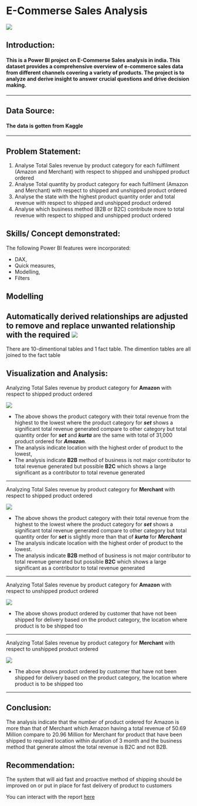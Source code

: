 # E-Commerse Sales Analysis

![](5461241.jpg)

## Introduction:
#### This is a Power BI project on E-Commerse Sales analysis in **india**. This dataset provides a comprehensive overview of e-commerce sales data from different channels  covering a variety of products. The project is to analyze and derive insight to answer crucial questions and drive decision making.
---

## Data Source: 
   #### The data is gotten from Kaggle 
---

## Problem Statement:
1. Analyse Total Sales revenue by product category for each fulfilment (Amazon and Merchant) with respect to shipped and unshipped product ordered
2. Analyse Total quantity by product category for each fulfilment (Amazon and Merchant) with respect to shipped and unshipped product ordered
3. Analyse the state with the highest product quantity order and total revenue with respect to shipped and unshipped product ordered
4. Analyse which business method (B2B or B2C) contribute more to total revenue with respect to shipped and unshipped product ordered

## Skills/ Concept demonstrated:

The following Power BI features were incorporated:
- DAX,
- Quick measures,
- Modelling,
- Filters

## Modelling
Automatically derived relationships are adjusted to remove and replace unwanted relationship with the required
![](Analysis_5.JPG)
---
There are 10-dimentional tables and 1 fact table. The dimention tables are all joined to the fact table


## Visualization and Analysis:

Analyzing Total Sales revenue by product category for **Amazon**  with respect to shipped product ordered

![](Analysis_1.JPG)

- The above shows the product category with their total revenue from the highest to the lowest where the product category for **_set_** shows a significant total revenue 
  generated compare to other category but total quantity order for **_set_** and **_kurta_** are the same with total of 31,000 product ordered for **_Amazon_**.
- The analysis indicate location with the highest order of product to the lowest,
- The analysis indicate **B2B** method of business is not major contributor to total revenue generated but possible **B2C** which shows a large significant as a contributor 
  to total revenue generated
---


Analyzing Total Sales revenue by product category for **Merchant**  with respect to shipped product ordered

![](Analysis_2.JPG)

- The above shows the product category with their total revenue from the highest to the lowest where the product category for **_set_** shows a significant total revenue generated compare to other category but total quantity order for **_set_** is slightly more than that of **_kurta_**  for **_Merchant_**
- The analysis indicate location with the highest order of product to the lowest.
- The analysis indicate **B2B** method of business is not major contributor to total revenue generated but possible **B2C** which shows a large significant as a contributor 
  to total revenue generated
---


Analyzing Total Sales revenue by product category for **Amazon**  with respect to unshipped product ordered

![](Analysis_3.JPG)

- The above shows product ordered by customer that have not been shipped for delivery based on the product category, the location where product is to be shipped too
---


Analyzing Total Sales revenue by product category for **Merchant**  with respect to unshipped product ordered

![](Analysis_4.JPG)

- The above shows product ordered by customer that have not been shipped for delivery based on the product category, the location where product is to be shipped too
---


## Conclusion:

The analysis indicate that the number of product ordered for Amazon is more than that of Merchant which Amazon having a total revenue of 50.69 Million compare to 20.96 Million for Merchant for product that have been shipped to required location within duration of 3 month and the business method that generate almost the total revenue is B2C and not B2B.


## Recommendation:

The system that will aid fast and proactive method of shipping should be improved on or put in place for fast delivery of product to customers

You can interact with the report [here](https://drive.google.com/file/d/15oeVIWphmHuNRkJrBtBR4LPMiWcGb_Go/view?usp=drive_link)
